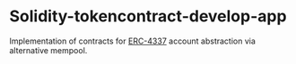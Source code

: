 # Solidity-tokencontract-develop-app
Implementation of contracts for [ERC-4337](https://eips.ethereum.org/EIPS/eip-4337) account abstraction via alternative mempool.
